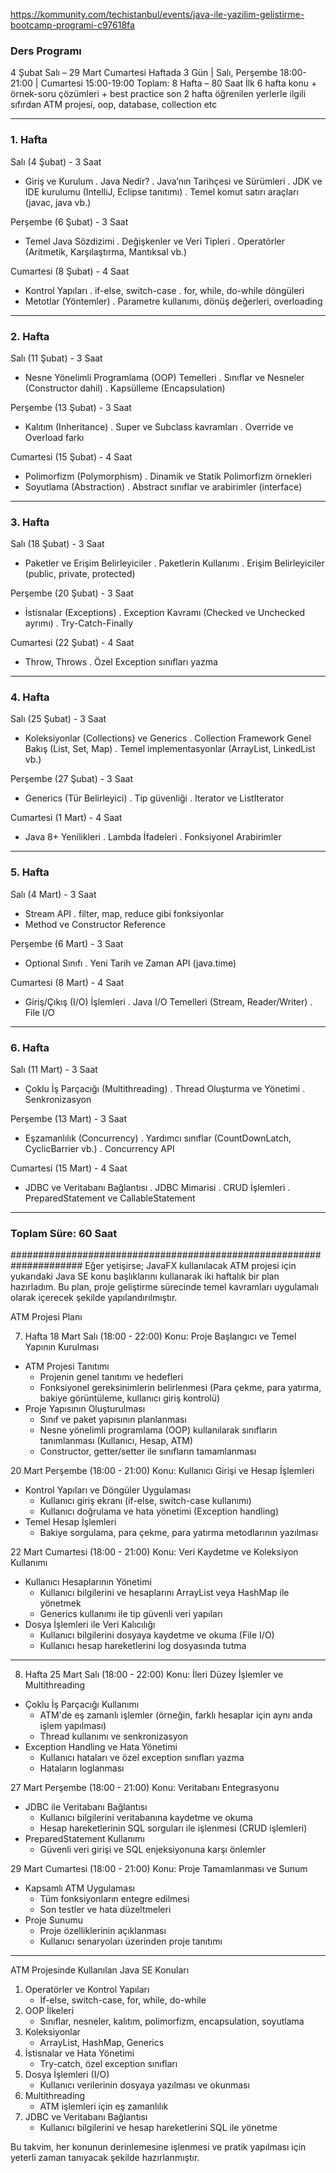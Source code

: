 
https://kommunity.com/techistanbul/events/java-ile-yazilim-gelistirme-bootcamp-programi-c97618fa

### Ders Programı
4 Şubat Salı – 29 Mart Cumartesi
Haftada 3 Gün | Salı, Perşembe 18:00-21:00 | Cumartesi 15:00-19:00
Toplam: 8 Hafta – 80 Saat
İlk 6 hafta konu + örnek-soru çözümleri + best practice
son 2 hafta öğrenilen yerlerle ilgili sıfırdan  ATM projesi, oop, database, collection etc

---

### 1. Hafta
Salı (4 Şubat) - 3 Saat
- Giriş ve Kurulum
  . Java Nedir?
  . Java’nın Tarihçesi ve Sürümleri
  . JDK ve IDE kurulumu (IntelliJ, Eclipse tanıtımı)
  . Temel komut satırı araçları (javac, java vb.)

Perşembe (6 Şubat) - 3 Saat
- Temel Java Sözdizimi
  . Değişkenler ve Veri Tipleri
  . Operatörler (Aritmetik, Karşılaştırma, Mantıksal vb.)

Cumartesi (8 Şubat) - 4 Saat
- Kontrol Yapıları
  . if-else, switch-case
  . for, while, do-while döngüleri
- Metotlar (Yöntemler)
  . Parametre kullanımı, dönüş değerleri, overloading

---

### 2. Hafta
Salı (11 Şubat) - 3 Saat
- Nesne Yönelimli Programlama (OOP) Temelleri
  . Sınıflar ve Nesneler (Constructor dahil)
  . Kapsülleme (Encapsulation)

Perşembe (13 Şubat) - 3 Saat
- Kalıtım (Inheritance)
  . Super ve Subclass kavramları
  . Override ve Overload farkı

Cumartesi (15 Şubat) - 4 Saat
- Polimorfizm (Polymorphism)
  . Dinamik ve Statik Polimorfizm örnekleri
- Soyutlama (Abstraction)
  . Abstract sınıflar ve arabirimler (interface)

---

### 3. Hafta
Salı (18 Şubat) - 3 Saat
- Paketler ve Erişim Belirleyiciler
  . Paketlerin Kullanımı
  . Erişim Belirleyiciler (public, private, protected)

Perşembe (20 Şubat) - 3 Saat
- İstisnalar (Exceptions)
  . Exception Kavramı (Checked ve Unchecked ayrımı)
  . Try-Catch-Finally

Cumartesi (22 Şubat) - 4 Saat
- Throw, Throws
  . Özel Exception sınıfları yazma

---

### 4. Hafta
Salı (25 Şubat) - 3 Saat
- Koleksiyonlar (Collections) ve Generics
  . Collection Framework Genel Bakış (List, Set, Map)
  . Temel implementasyonlar (ArrayList, LinkedList vb.)

Perşembe (27 Şubat) - 3 Saat
- Generics (Tür Belirleyici)
  . Tip güvenliği
  . Iterator ve ListIterator

Cumartesi (1 Mart) - 4 Saat
- Java 8+ Yenilikleri
  . Lambda İfadeleri
  . Fonksiyonel Arabirimler

---

### 5. Hafta
Salı (4 Mart) - 3 Saat
- Stream API
  . filter, map, reduce gibi fonksiyonlar
- Method ve Constructor Reference

Perşembe (6 Mart) - 3 Saat
- Optional Sınıfı
  . Yeni Tarih ve Zaman API (java.time)

Cumartesi (8 Mart) - 4 Saat
- Giriş/Çıkış (I/O) İşlemleri
  . Java I/O Temelleri (Stream, Reader/Writer)
  . File I/O

---

### 6. Hafta
Salı (11 Mart) - 3 Saat
- Çoklu İş Parçacığı (Multithreading)
  . Thread Oluşturma ve Yönetimi
  . Senkronizasyon

Perşembe (13 Mart) - 3 Saat
- Eşzamanlılık (Concurrency)
  . Yardımcı sınıflar (CountDownLatch, CyclicBarrier vb.)
  . Concurrency API

Cumartesi (15 Mart) - 4 Saat
- JDBC ve Veritabanı Bağlantısı
  . JDBC Mimarisi
  . CRUD İşlemleri
  . PreparedStatement ve CallableStatement

---

### Toplam Süre: 60 Saat


#####################################################################
Eğer yetişirse; JavaFX kullanılacak
ATM projesi için yukarıdaki Java SE konu başlıklarını kullanarak iki haftalık bir plan hazırladım.
Bu plan, proje geliştirme sürecinde temel kavramları uygulamalı olarak içerecek şekilde yapılandırılmıştır.


ATM Projesi Planı

7. Hafta
   18 Mart Salı (18:00 - 22:00)
   Konu: Proje Başlangıcı ve Temel Yapının Kurulması
- ATM Projesi Tanıtımı
    * Projenin genel tanıtımı ve hedefleri
    * Fonksiyonel gereksinimlerin belirlenmesi (Para çekme, para yatırma, bakiye görüntüleme, kullanıcı giriş kontrolü)
- Proje Yapısının Oluşturulması
    * Sınıf ve paket yapısının planlanması
    * Nesne yönelimli programlama (OOP) kullanılarak sınıfların tanımlanması (Kullanıcı, Hesap, ATM)
    * Constructor, getter/setter ile sınıfların tamamlanması

20 Mart Perşembe (18:00 - 21:00)
Konu: Kullanıcı Girişi ve Hesap İşlemleri
- Kontrol Yapıları ve Döngüler Uygulaması
    * Kullanıcı giriş ekranı (if-else, switch-case kullanımı)
    * Kullanıcı doğrulama ve hata yönetimi (Exception handling)
- Temel Hesap İşlemleri
    * Bakiye sorgulama, para çekme, para yatırma metodlarının yazılması

22 Mart Cumartesi (18:00 - 21:00)
Konu: Veri Kaydetme ve Koleksiyon Kullanımı
- Kullanıcı Hesaplarının Yönetimi
    * Kullanıcı bilgilerini ve hesaplarını ArrayList veya HashMap ile yönetmek
    * Generics kullanımı ile tip güvenli veri yapıları
- Dosya İşlemleri ile Veri Kalıcılığı
    * Kullanıcı bilgilerini dosyaya kaydetme ve okuma (File I/O)
    * Kullanıcı hesap hareketlerini log dosyasında tutma

---

8. Hafta
   25 Mart Salı (18:00 - 22:00)
   Konu: İleri Düzey İşlemler ve Multithreading
- Çoklu İş Parçacığı Kullanımı
    * ATM'de eş zamanlı işlemler (örneğin, farklı hesaplar için aynı anda işlem yapılması)
    * Thread kullanımı ve senkronizasyon
- Exception Handling ve Hata Yönetimi
    * Kullanıcı hataları ve özel exception sınıfları yazma
    * Hataların loglanması

27 Mart Perşembe (18:00 - 21:00)
Konu: Veritabanı Entegrasyonu
- JDBC ile Veritabanı Bağlantısı
    * Kullanıcı bilgilerini veritabanına kaydetme ve okuma
    * Hesap hareketlerinin SQL sorguları ile işlenmesi (CRUD işlemleri)
- PreparedStatement Kullanımı
    * Güvenli veri girişi ve SQL enjeksiyonuna karşı önlemler

29 Mart Cumartesi (18:00 - 21:00)
Konu: Proje Tamamlanması ve Sunum
- Kapsamlı ATM Uygulaması
    * Tüm fonksiyonların entegre edilmesi
    * Son testler ve hata düzeltmeleri
- Proje Sunumu
    * Proje özelliklerinin açıklanması
    * Kullanıcı senaryoları üzerinden proje tanıtımı

---

ATM Projesinde Kullanılan Java SE Konuları
1. Operatörler ve Kontrol Yapıları
    * If-else, switch-case, for, while, do-while
2. OOP İlkeleri
    * Sınıflar, nesneler, kalıtım, polimorfizm, encapsulation, soyutlama
3. Koleksiyonlar
    * ArrayList, HashMap, Generics
4. İstisnalar ve Hata Yönetimi
    * Try-catch, özel exception sınıfları
5. Dosya İşlemleri (I/O)
    * Kullanıcı verilerinin dosyaya yazılması ve okunması
6. Multithreading
    * ATM işlemleri için eş zamanlılık
7. JDBC ve Veritabanı Bağlantısı
    * Kullanıcı bilgilerini ve hesap hareketlerini SQL ile yönetme

Bu takvim, her konunun derinlemesine işlenmesi ve pratik yapılması için yeterli zaman tanıyacak şekilde hazırlanmıştır.